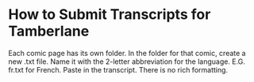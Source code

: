 # How to Submit Transcripts for Tamberlane
Each comic page has its own folder.
In the folder for that comic, create a new .txt file. Name it with the 2-letter abbreviation for the language. E.G. fr.txt for French.
Paste in the transcript.
There is no rich formatting.

